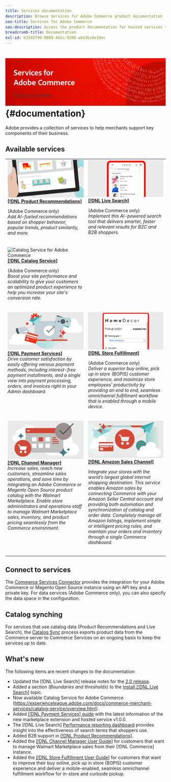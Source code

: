 ```yaml
---
title: Services documentation
description: Browse Services for Adobe Commerce product documentation
seo-title: Services for Adobe Commerce
seo-description: Access the product documentation for hosted services that help Adobe Commerce and Magento Open Source merchants support key components of their business.
breadcrumb-title: Documentation
exl-id: b3502f96-0809-442c-9208-abb3bc6e18ec
---
```

# <!-- use banner as heading -->![Services documentation](./assets/banner-services-home.png) {#documentation}

Adobe provides a collection of services to help merchants support key components of their business. 

## Available services

<table>
<tr>
   <td valign="top">
       <img alt="[!UICONTROL Product Recommendations]" src="assets/product-recs.png" />
    <div><a href="https://experienceleague.adobe.com/docs/commerce-merchant-services/product-recommendations/overview.html">
    <strong>[!DNL Product Recommendations]</strong></a>
    </div>
    <p>(Adobe Commerce only)<br><em>Add AI-fueled recommendations based on shopper behavior, popular trends, product similarity, and more.</em></p>
    </br>
  </td>
  <td valign="top">
      <img alt="[!DNL Live Search]" src="assets/live-search.png" />
    <div>
    <a href="https://experienceleague.adobe.com/docs/commerce-merchant-services/live-search/overview.html"><strong>[!DNL Live Search]</strong></a>
    </div>
    <p>(Adobe Commerce only)<br><em>Implement this AI-powered search tool that delivers smarter, faster and relevant results for B2C and B2B shoppers.</em></p>
    </br>
  </td>
</tr>
<tr>
   <td valign="top">
       <img alt="Catalog Service for Adobe Commerce" src="missing" />
    <div><a href="https://experienceleague.adobe.com/docs/commerce-merchant-services/product-recommendations/overview.html](https://experienceleague.adobe.com/docs/commerce-merchant-services/catalog-service/overview.html">
    <strong>[!DNL Catalog Service]</strong></a>
    </div>
    <p>(Adobe Commerce only)<br><em>Boost your site performance and scalability to give your customers an optimized product experience to help you increase your site's conversion rate.</em></p>
    </br>
  </td>
</tr>
<tr>
  <td valign="top">
    <img alt="[!DNL Payment Services]" src="assets/payment-services.png"/>
    <div>
    <a href="https://experienceleague.adobe.com/docs/commerce-merchant-services/payment-services/guide-overview.html"><strong>[!DNL Payment Services]</strong></a>
    </div>
    <em>Drive customer satisfaction by easily offering various payment methods, including interest-free payment installments, and a single view into payment processing, orders, and invoices right in your Admin dashboard.</em>
    </br>
  </td>
  <td valign="top">
    <img alt="Store Fulfillment" src="assets/store-fulfillment-landing-graphic.png"/>
    <div><a href="https://experienceleague.adobe.com/docs/commerce-merchant-services/store-fulfillment/guide-overview.html">
    <strong>[!DNL Store Fulfillment]</strong></a>
    </div>
    <p>(Adobe Commerce only)<br><em>Deliver a superior buy online, pick up in store (BOPIS) customer experience, and maximize store employees' productivity by providing an end to end, seamless omnichannel fulfillment workflow that is enabled through a mobile device.</em></p>
    </br>
  </td>
  </tr>
  <tr>
   <td valign="top">
    <img alt="[!DNL Channel Manager]" src="assets/channel-manager.png"/>
    <div>
    <a href="https://experienceleague.adobe.com/docs/commerce-channels/channel-manager/guide-overview.html"><strong>[!DNL Channel Manager]</strong></a>
    </div>
    <em>Increase sales, reach new customers, streamline sales operations, and save time by integrating an Adobe Commerce or Magento Open Source product catalog with the Walmart Marketplace. Enable store administrators and operations staff to manage Walmart Marketplace sales, inventory, and product pricing seamlessly from the Commerce environment.</em>
    </br>
  </td>
    <td valign="top">
       <img alt="Amazon sales channel" src="assets/amazon-channel.png" />
    <div><a href="https://experienceleague.adobe.com/docs/commerce-channels/amazon/guide-overview.html">
    <strong>[!DNL Amazon Sales Channel]</strong></a>
    </div>
    <p><em>Integrate your stores with the world’s largest global internet shopping destination. This service enables Amazon sales by connecting Commerce with your Amazon Seller Central account and providing both automation and synchronization of catalog and order data. Completely manage all Amazon listings, implement simple or intelligent pricing rules, and maintain your orders and inventory through a single Commerce dashboard.</em></p>
    </br>
  </td>
</tr>
</table>

## Connect to services

The [Commerce Services Connector](saas.md) provides the integration for your Adobe Commerce or Magento Open Source instance using an API key and a private key. For data services (Adobe Commerce only), you can also specify the data space in the configuration.

## Catalog synching

For services that use catalog data (Product Recommendations and Live Search), the [Catalog Sync](catalog-sync.md) process exports product data from the Commerce server to Commerce Services on an ongoing basis to keep the services up to date.

## What's new

The following items are recent changes to the documentation:

* Updated the [!DNL Live Search] release notes for the [2.0 release](/help/live-search/release-notes.md).
* Added a section (_Boundaries and thresholds_) to the [Install [!DNL Live Search]](/help/live-search/install.md) topic.
* Now available Catalog Service for Adobe Commerce (https://experienceleague.adobe.com/docs/commerce-merchant-services/catalog-service/overview.html).
* Added [[!DNL Payment Services] guide](/help/payment-services/guide-overview.md) with the latest information of the new marketplace extension and hosted service v1.0.0.
* The [!DNL Live Search] [Performance reporting dashboard](/help/live-search/performance.md) provides insight into the effectiveness of search terms that shoppers use.
* Added B2B support in [[!DNL Product Recommendations]](/help/product-recommendations/overview.md).
* Added the [[!DNL Channel Manager User Guide]](https://experienceleague.adobe.com/docs/commerce-channels/channel-manager/guide-overview.html) for customers that want to manage Walmart Marketplace sales from their [!DNL Commerce] instance.
* Added the [[!DNL Store Fulfillment User Guide]](https://experienceleague.adobe.com/docs/commerce-merchant-services/store-fulfillment/guide-overview.html) for customers that want to improve their buy online, pick up in store (BOPIS) customer experience and deliver a mobile-enabled, seamless omnichannel fulfillment workflow for in-store and curbside pickup.
